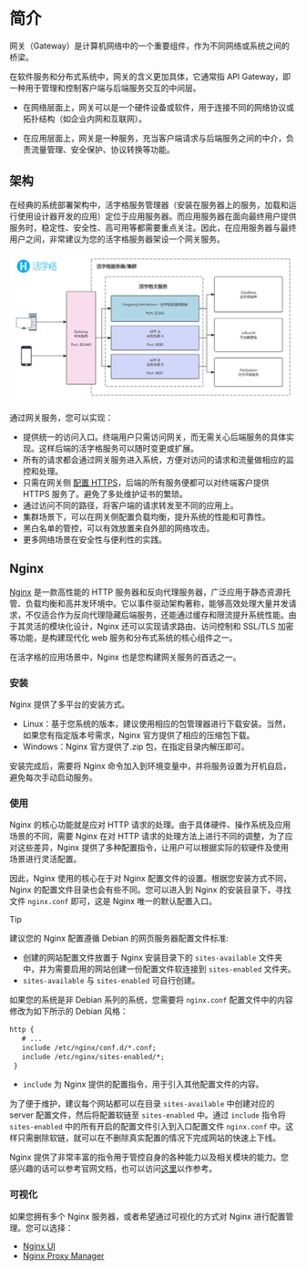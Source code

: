 # 简介

网关（Gateway）是计算机网络中的一个重要组件，作为不同网络或系统之间的桥梁。

在软件服务和分布式系统中，网关的含义更加具体，它通常指 API Gateway，即一种用于管理和控制客户端与后端服务交互的中间层。

-   在网络层面上，网关可以是一个硬件设备或软件，用于连接不同的网络协议或拓扑结构（如企业内网和互联网）。

-   在应用层面上，网关是一种服务，充当客户端请求与后端服务之间的中介，负责流量管理、安全保护、协议转换等功能。

## 架构

在经典的系统部署架构中，活字格服务管理器（安装在服务器上的服务，加载和运行使用设计器开发的应用）定位于应用服务器。而应用服务器在面向最终用户提供服务时，稳定性、安全性、高可用等都需要重点关注。因此，在应用服务器与最终用户之间，非常建议为您的活字格服务器架设一个网关服务。

![网关服务架构](../images/gateway-arch.png)

通过网关服务，您可以实现：

-   提供统一的访问入口。终端用户只需访问网关，而无需关心后端服务的具体实现。这样后端的活字格服务可以随时变更或扩展。
-   所有的请求都会通过网关服务进入系统，方便对访问的请求和流量做相应的监控和处理。
-   只需在网关侧 [配置 HTTPS](./https)，后端的所有服务便都可以对终端客户提供 HTTPS 服务了。避免了多处维护证书的繁琐。
-   通过访问不同的路径，将客户端的请求转发至不同的应用上。
-   集群场景下，可以在网关侧配置负载均衡，提升系统的性能和可靠性。
-   黑白名单的管控，可以有效放置来自外部的网络攻击。
-   更多网络场景在安全性与便利性的实践。

## Nginx

[Nginx](https://nginx.org/en/) 是一款高性能的 HTTP 服务器和反向代理服务器，广泛应用于静态资源托管、负载均衡和高并发环境中。它以事件驱动架构著称，能够高效处理大量并发请求，不仅适合作为反向代理隐藏后端服务，还能通过缓存和限流提升系统性能。由于其灵活的模块化设计，Nginx 还可以实现请求路由、访问控制和 SSL/TLS 加密等功能，是构建现代化 web 服务和分布式系统的核心组件之一。

在活字格的应用场景中，Nginx 也是您构建网关服务的首选之一。

### 安装

Nginx 提供了多平台的安装方式。

-   Linux：基于您系统的版本，建议使用相应的包管理器进行下载安装。当然，如果您有指定版本号需求，Nginx 官方提供了相应的压缩包下载。
-   Windows：Nginx 官方提供了.zip 包，在指定目录内解压即可。

安装完成后，需要将 Nginx 命令加入到环境变量中，并将服务设置为开机自启，避免每次手动启动服务。

### 使用

Nginx 的核心功能就是应对 HTTP 请求的处理。由于具体硬件、操作系统及应用场景的不同，需要 Nginx 在对 HTTP 请求的处理方法上进行不同的调整，为了应对这些差异，Nginx 提供了多种配置指令，让用户可以根据实际的软硬件及使用场景进行灵活配置。

因此，Nginx 使用的核心在于对 Nginx 配置文件的设置。根据您安装方式不同，Nginx 的配置文件目录也会有些不同。您可以进入到 Nginx 的安装目录下，寻找文件 `nginx.conf` 即可，这是 Nginx 唯一的默认配置入口。

> [!TIP]
> 建议您的 Nginx 配置遵循 Debian 的网页服务器配置文件标准:
>
> -   创建的网站配置文件放置于 Nginx 安装目录下的 `sites-available` 文件夹中，并为需要启用的网站创建一份配置文件软连接到 `sites-enabled` 文件夹。
> -   `sites-available` 与 `sites-enabled` 可自行创建。
>
> 如果您的系统是非 Debian 系列的系统，您需要将 `nginx.conf` 配置文件中的内容修改为如下所示的 Debian 风格：
>
> ```nginx
> http {
>    # ...
>    include /etc/nginx/conf.d/*.conf;
>    include /etc/nginx/sites-enabled/*;
>  }
> ```
>
> -   `include` 为 Nginx 提供的配置指令，用于引入其他配置文件的内容。
>
> 为了便于维护，建议每个网站都可以在目录 `sites-available` 中创建对应的 server 配置文件，然后将配置软链至 `sites-enabled` 中。通过 `include` 指令将 `sites-enabled` 中的所有开启的配置文件引入到入口配置文件 `nginx.conf` 中。这样只需删除软链，就可以在不删除真实配置的情况下完成网站的快速上下线。

Nginx 提供了非常丰富的指令用于管控自身的各种能力以及相关模块的能力。您感兴趣的话可以参考官网文档，也可以访问[这里](./nginx-config)以作参考。

### 可视化

如果您拥有多个 Nginx 服务器，或者希望通过可视化的方式对 Nginx 进行配置管理。您可以选择：

-   [Nginx UI](https://nginxui.com/zh_CN/)
-   [Nginx Proxy Manager](https://nginxproxymanager.com/)

